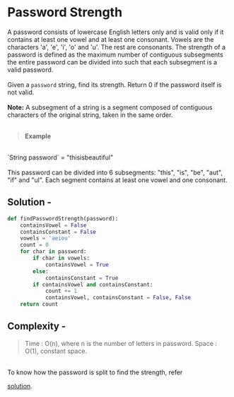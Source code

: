 # Password Strength

A password consists of lowercase English letters only and is valid only if it contains at least one vowel and at least one consonant. Vowels are the characters 'a', 'e', 'i', 'o' and 'u'. The rest are consonants. The strength of a password is defined as the maximum number of contiguous subsegments the entire password can be divided into such that each subsegment is a valid password.
<br />
<br />
Given a `password` string, find its strength. Return 0 if the password itself is not valid.
<br />
<br />
**Note:** A subsegment of a string is a segment composed of contiguous characters of the original string, taken in the same order.
<br />
<br />
> **Example**
<br />
`String password` = "thisisbeautiful"
<br />
<br />
This password can be divided into 6 subsegments: "this", "is", "be", "aut", "if" and "ul". Each segment contains at least one vowel and one consonant.

<br />

## **Solution -**
```Python
def findPasswordStrength(password):
    containsVowel = False
    containsConstant = False
    vowels = 'aeiou'
    count = 0
    for char in password:
        if char in vowels:
            containsVowel = True
        else:
            containsConstant = True
        if containsVowel and containsConstant:
            count += 1
            containsVowel, containsConstant = False, False
    return count
```
## **Complexity -**
> Time : O(n), where n is the number of letters in password.
> Space : O(1), constant space.

<br />
To know how the password is split to find the strength, refer

[solution](Amazon/Password%20Strength/passwordStrength.py "Password Strength").
